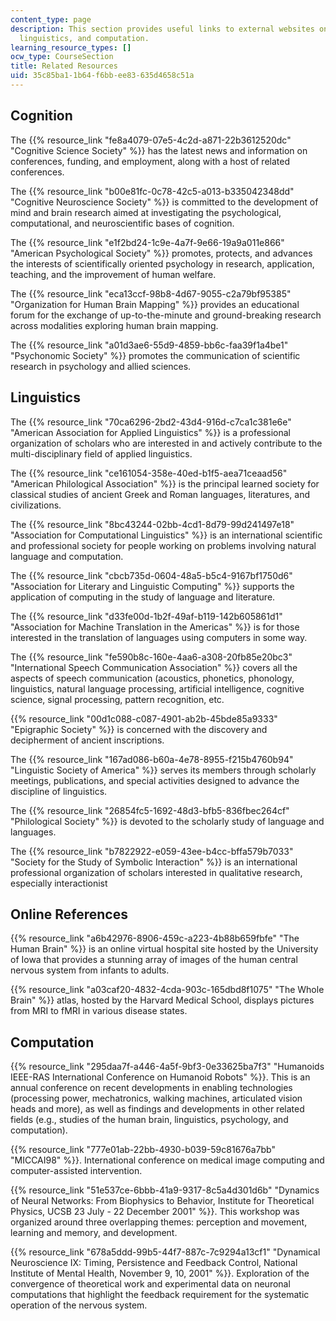 ```yaml
---
content_type: page
description: This section provides useful links to external websites on cognition,
  linguistics, and computation.
learning_resource_types: []
ocw_type: CourseSection
title: Related Resources
uid: 35c85ba1-1b64-f6bb-ee83-635d4658c51a
---
```


Cognition
---------

The {{% resource_link "fe8a4079-07e5-4c2d-a871-22b3612520dc" "Cognitive Science Society" %}} has the latest news and information on conferences, funding, and employment, along with a host of related conferences.

The {{% resource_link "b00e81fc-0c78-42c5-a013-b335042348dd" "Cognitive Neuroscience Society" %}} is committed to the development of mind and brain research aimed at investigating the psychological, computational, and neuroscientific bases of cognition.

The {{% resource_link "e1f2bd24-1c9e-4a7f-9e66-19a9a011e866" "American Psychological Society" %}} promotes, protects, and advances the interests of scientifically oriented psychology in research, application, teaching, and the improvement of human welfare.

The {{% resource_link "eca13ccf-98b8-4d67-9055-c2a79bf95385" "Organization for Human Brain Mapping" %}} provides an educational forum for the exchange of up-to-the-minute and ground-breaking research across modalities exploring human brain mapping.

The {{% resource_link "a01d3ae6-55d9-4859-bb6c-faa39f1a4be1" "Psychonomic Society" %}} promotes the communication of scientific research in psychology and allied sciences.

Linguistics
-----------

The {{% resource_link "70ca6296-2bd2-43d4-916d-c7ca1c381e6e" "American Association for Applied Linguistics" %}} is a professional organization of scholars who are interested in and actively contribute to the multi-disciplinary field of applied linguistics.

The {{% resource_link "ce161054-358e-40ed-b1f5-aea71ceaad56" "American Philological Association" %}} is the principal learned society for classical studies of ancient Greek and Roman languages, literatures, and civilizations.

The {{% resource_link "8bc43244-02bb-4cd1-8d79-99d241497e18" "Association for Computational Linguistics" %}} is an international scientific and professional society for people working on problems involving natural language and computation.

The {{% resource_link "cbcb735d-0604-48a5-b5c4-9167bf1750d6" "Association for Literary and Linguistic Computing" %}} supports the application of computing in the study of language and literature.

The {{% resource_link "d33fe00d-1b2f-49af-b119-142b605861d1" "Association for Machine Translation in the Americas" %}} is for those interested in the translation of languages using computers in some way.

The {{% resource_link "fe590b8c-160e-4aa6-a308-20fb85e20bc3" "International Speech Communication Association" %}} covers all the aspects of speech communication (acoustics, phonetics, phonology, linguistics, natural language processing, artificial intelligence, cognitive science, signal processing, pattern recognition, etc.

{{% resource_link "00d1c088-c087-4901-ab2b-45bde85a9333" "Epigraphic Society" %}} is concerned with the discovery and decipherment of ancient inscriptions.

The {{% resource_link "167ad086-b60a-4e78-8955-f215b4760b94" "Linguistic Society of America" %}} serves its members through scholarly meetings, publications, and special activities designed to advance the discipline of linguistics.

The {{% resource_link "26854fc5-1692-48d3-bfb5-836fbec264cf" "Philological Society" %}} is devoted to the scholarly study of language and languages.

The {{% resource_link "b7822922-e059-43ee-b4cc-bffa579b7033" "Society for the Study of Symbolic Interaction" %}} is an international professional organization of scholars interested in qualitative research, especially interactionist

Online References
-----------------

{{% resource_link "a6b42976-8906-459c-a223-4b88b659fbfe" "The Human Brain" %}} is an online virtual hospital site hosted by the University of Iowa that provides a stunning array of images of the human central nervous system from infants to adults.

{{% resource_link "a03caf20-4832-4cda-903c-165dbd8f1075" "The Whole Brain" %}} atlas, hosted by the Harvard Medical School, displays pictures from MRI to fMRI in various disease states.

Computation
-----------

{{% resource_link "295daa7f-a446-4a5f-9bf3-0e33625ba7f3" "Humanoids IEEE-RAS International Conference on Humanoid Robots" %}}. This is an annual conference on recent developments in enabling technologies (processing power, mechatronics, walking machines, articulated vision heads and more), as well as findings and developments in other related fields (e.g., studies of the human brain, linguistics, psychology, and computation).

{{% resource_link "777e01ab-22bb-4930-b039-59c81676a7bb" "MICCAI98" %}}. International conference on medical image computing and computer-assisted intervention.

{{% resource_link "51e537ce-6bbb-41a9-9317-8c5a4d301d6b" "Dynamics of Neural Networks: From Biophysics to Behavior, Institute for Theoretical Physics, UCSB 23 July - 22 December 2001" %}}. This workshop was organized around three overlapping themes: perception and movement, learning and memory, and development.

{{% resource_link "678a5ddd-99b5-44f7-887c-7c9294a13cf1" "Dynamical Neuroscience IX: Timing, Persistence and Feedback Control, National Institute of Mental Health, November 9, 10, 2001" %}}. Exploration of the convergence of theoretical work and experimental data on neuronal computations that highlight the feedback requirement for the systematic operation of the nervous system.